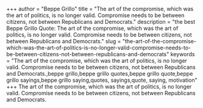 +++
author = "Beppe Grillo"
title = "The art of the compromise, which was the art of politics, is no longer valid. Compromise needs to be between citizens, not between Republicans and Democrats."
description = "the best Beppe Grillo Quote: The art of the compromise, which was the art of politics, is no longer valid. Compromise needs to be between citizens, not between Republicans and Democrats."
slug = "the-art-of-the-compromise-which-was-the-art-of-politics-is-no-longer-valid-compromise-needs-to-be-between-citizens-not-between-republicans-and-democrats"
keywords = "The art of the compromise, which was the art of politics, is no longer valid. Compromise needs to be between citizens, not between Republicans and Democrats.,beppe grillo,beppe grillo quotes,beppe grillo quote,beppe grillo sayings,beppe grillo saying,quotes, sayings,quote, saying, motivation"
+++
The art of the compromise, which was the art of politics, is no longer valid. Compromise needs to be between citizens, not between Republicans and Democrats.
